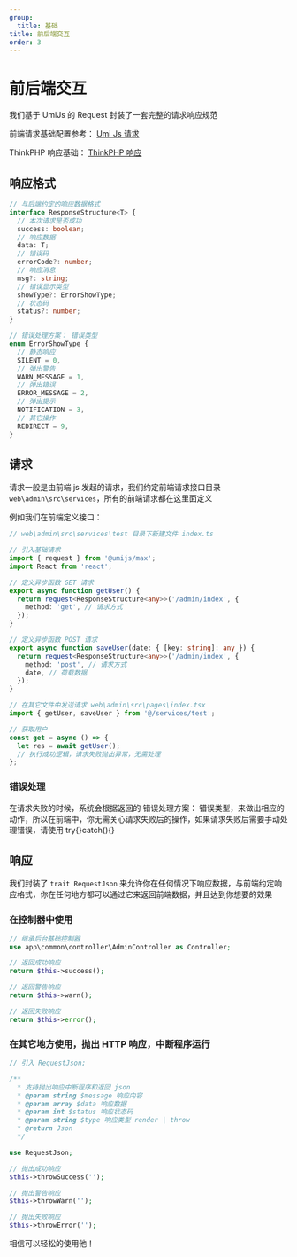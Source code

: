 ```yaml
---
group:
  title: 基础
title: 前后端交互
order: 3
---
```


# 前后端交互

我们基于 UmiJs 的 Request 封装了一套完整的请求响应规范

前端请求基础配置参考： <a href="https://umijs.org/docs/max/request" target="_blank" rel="noreferrer">Umi Js 请求</a>

ThinkPHP 响应基础： <a href="https://doc.thinkphp.cn/v8_0/response.html" target="_blank" rel="noreferrer">ThinkPHP 响应</a>

## 响应格式

```ts
// 与后端约定的响应数据格式
interface ResponseStructure<T> {
  // 本次请求是否成功
  success: boolean;
  // 响应数据
  data: T;
  // 错误码
  errorCode?: number;
  // 响应消息
  msg?: string;
  // 错误显示类型
  showType?: ErrorShowType;
  // 状态码
  status?: number;
}

// 错误处理方案： 错误类型
enum ErrorShowType {
  // 静态响应
  SILENT = 0,
  // 弹出警告
  WARN_MESSAGE = 1,
  // 弹出错误
  ERROR_MESSAGE = 2,
  // 弹出提示
  NOTIFICATION = 3,
  // 其它操作
  REDIRECT = 9,
}
```

## 请求

请求一般是由前端 js 发起的请求，我们约定前端请求接口目录 `web\admin\src\services`，所有的前端请求都在这里面定义

例如我们在前端定义接口：

```ts
// web\admin\src\services\test 目录下新建文件 index.ts

// 引入基础请求
import { request } from '@umijs/max';
import React from 'react';

// 定义异步函数 GET 请求
export async function getUser() {
  return request<ResponseStructure<any>>('/admin/index', {
    method: 'get', // 请求方式
  });
}

// 定义异步函数 POST 请求
export async function saveUser(date: { [key: string]: any }) {
  return request<ResponseStructure<any>>('/admin/index', {
    method: 'post', // 请求方式
    date, // 荷载数据
  });
}

// 在其它文件中发送请求 web\admin\src\pages\index.tsx
import { getUser, saveUser } from '@/services/test';

// 获取用户
const get = async () => {
  let res = await getUser();
  // 执行成功逻辑，请求失败抛出异常，无需处理
};
```

### 错误处理

在请求失败的时候，系统会根据返回的 错误处理方案： 错误类型，来做出相应的动作，所以在前端中，你无需关心请求失败后的操作，如果请求失败后需要手动处理错误，请使用 try{}catch(){}

## 响应

我们封装了 `trait RequestJson` 来允许你在任何情况下响应数据，与前端约定响应格式，你在任何地方都可以通过它来返回前端数据，并且达到你想要的效果

### 在控制器中使用

```php
// 继承后台基础控制器
use app\common\controller\AdminController as Controller;

// 返回成功响应
return $this->success();

// 返回警告响应
return $this->warn();

// 返回失败响应
return $this->error();

```

### 在其它地方使用，抛出 HTTP 响应，中断程序运行

```php
// 引入 RequestJson;

/**
  * 支持抛出响应中断程序和返回 json
  * @param string $message 响应内容
  * @param array $data 响应数据
  * @param int $status 响应状态码
  * @param string $type 响应类型 render | throw
  * @return Json
  */

use RequestJson;

// 抛出成功响应
$this->throwSuccess('');

// 抛出警告响应
$this->throwWarn('');

// 抛出失败响应
$this->throwError('');

```

相信可以轻松的使用他！
